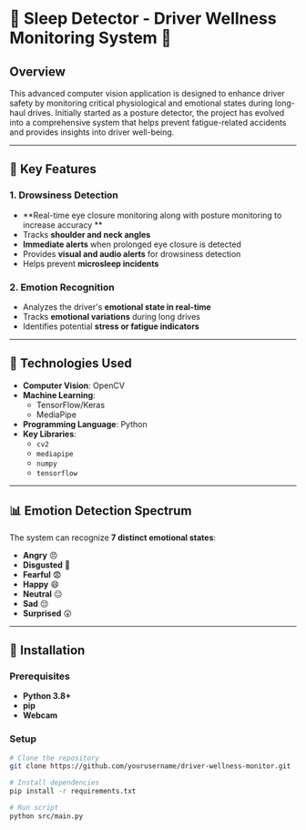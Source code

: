 # 🚨 Sleep Detector - Driver Wellness Monitoring System 🚨

## Overview
This advanced computer vision application is designed to enhance driver safety by monitoring critical physiological and emotional states during long-haul drives. Initially started as a posture detector, the project has evolved into a comprehensive system that helps prevent fatigue-related accidents and provides insights into driver well-being.

---

## 🌟 Key Features

### 1. Drowsiness Detection
- **Real-time eye closure monitoring along with posture monitoring to increase accuracy **
- Tracks **shoulder and neck angles**
- **Immediate alerts** when prolonged eye closure is detected
- Provides **visual and audio alerts** for drowsiness detection
- Helps prevent **microsleep incidents**

### 2. Emotion Recognition
- Analyzes the driver's **emotional state in real-time**
- Tracks **emotional variations** during long drives
- Identifies potential **stress or fatigue indicators**

---

## 🤖 Technologies Used
- **Computer Vision**: OpenCV  
- **Machine Learning**:  
  - TensorFlow/Keras  
  - MediaPipe  
- **Programming Language**: Python  
- **Key Libraries**:  
  - `cv2`  
  - `mediapipe`  
  - `numpy`  
  - `tensorflow`

---

## 📊 Emotion Detection Spectrum
The system can recognize **7 distinct emotional states**:
- **Angry** 😠  
- **Disgusted** 🤢  
- **Fearful** 😨  
- **Happy** 😄  
- **Neutral** 😐  
- **Sad** 😔  
- **Surprised** 😲  

---

## 🔧 Installation

### Prerequisites
- **Python 3.8+**  
- **pip**  
- **Webcam**  

### Setup
```bash
# Clone the repository
git clone https://github.com/yourusername/driver-wellness-monitor.git

# Install dependencies
pip install -r requirements.txt

# Run script
python src/main.py

